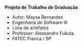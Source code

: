 **Projeto de Trabalho de Graduação**
- Autor: Maysa Bernardes
- Engenharia de Software III
- Lista de artefatos
- Professor: Alessandro Fukuta
- FATEC Franca / SP

